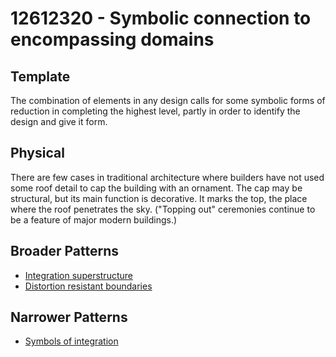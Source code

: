 # 12612320 - Symbolic connection to encompassing domains

## Template

The combination of elements in any design calls for some symbolic forms of reduction in completing the highest level, partly in order to identify the design and give it form.

## Physical

There are few cases in traditional architecture where builders have not used some roof detail to cap the building with an ornament. The cap may be structural, but its main function is decorative. It marks the top, the place where the roof penetrates the sky. ("Topping out" ceremonies continue to be a feature of major modern buildings.)

## Broader Patterns

- [Integration superstructure](12612200)
- [Distortion resistant boundaries](12612180)

## Narrower Patterns

- [Symbols of integration](12612490)
